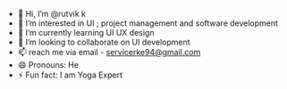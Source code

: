 - 👋 Hi, I’m @rutvik k
- 👀 I’m interested in UI ; project management and software development 
- 🌱 I’m currently learning UI UX design 
- 💞️ I’m looking to collaborate on UI development 
- 📫 reach me via email - servicerke94@gmail.com
- 😄 Pronouns: He
- ⚡ Fun fact: I am Yoga Expert 

<!---
rrkdev/rrkdev is a ✨ special ✨ repository because its `README.md` (this file) appears on your GitHub profile.
You can click the Preview link to take a look at your changes.
--->
